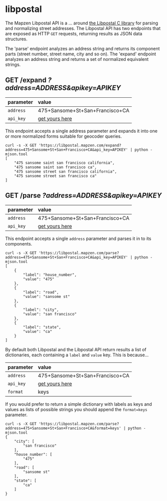 # libpostal

The Mapzen Libpostal API is a ... around [the Libpostal C library](https://github.com/openvenues/libpostal) for parsing and normalizing street addresses. The Libpostal API has two endpoints that are exposed as HTTP `GET` requests, returning results as JSON data structures.

The 'parse' endpoint analyzes an address string and returns its component parts (street number, street name, city and so on). The 'expand' endpoint analyzes an address string and returns a set of normalized equivalent strings.

## GET /expand _?address=ADDRESS&apikey=APIKEY_

|parameter|value|
| :--- | :--- |
| `address` | 475+Sansome+St+San+Francisco+CA |
| `api_key` | [get yours here](https://mapzen.com/developers) |

This endpoint accepts a single address parameter and expands it into one or more normalized forms suitable for geocoder queries.

```
curl -s -X GET 'https://libpostal.mapzen.com/expand?address=475+Sansome+St+San+Francisco+CA&api_key=APIKEY' | python -mjson.tool
[
    "475 sansome saint san francisco california",
    "475 sansome saint san francisco ca",
    "475 sansome street san francisco california",
    "475 sansome street san francisco ca"
]
```

## GET /parse _?address=ADDRESS&apikey=APIKEY_

|parameter|value|
| :--- | :--- |
| `address` | 475+Sansome+St+San+Francisco+CA |
| `api_key` | [get yours here](https://mapzen.com/developers) |

This endpoint accepts a single `address` parameter and parses it in to its components.

```
curl -s -X GET 'https://libpostal.mapzen.com/parse?address=475+Sansome+St+San+Francisco+CA&api_key=APIKEY' | python -mjson.tool
[
    {
        "label": "house_number",
        "value": "475"
    },
    {
        "label": "road",
        "value": "sansome st"
    },
    {
        "label": "city",
        "value": "san francisco"
    },
    {
        "label": "state",
        "value": "ca"
    }
]
```

By default both Libpostal and the Libpostal API return results a list of dictionaries, each containing a `label` and `value` key. This is because...

|parameter|value|
| :--- | :--- |
| `address` | 475+Sansome+St+San+Francisco+CA |
| `api_key` | [get yours here](https://mapzen.com/developers) |
| `format` | keys |

If you would prefer to return a simple dictionary with labels as keys and values as lists of possible strings you should append the `format=keys` parameter.

```
curl -s -X GET 'https://libpostal.mapzen.com/parse?address=475+Sansome+St+San+Francisco+CA&format=keys' | python -mjson.tool
{
    "city": [
        "san francisco"
    ],
    "house_number": [
        "475"
    ],
    "road": [
        "sansome st"
    ],
    "state": [
        "ca"
    ]
}
```
